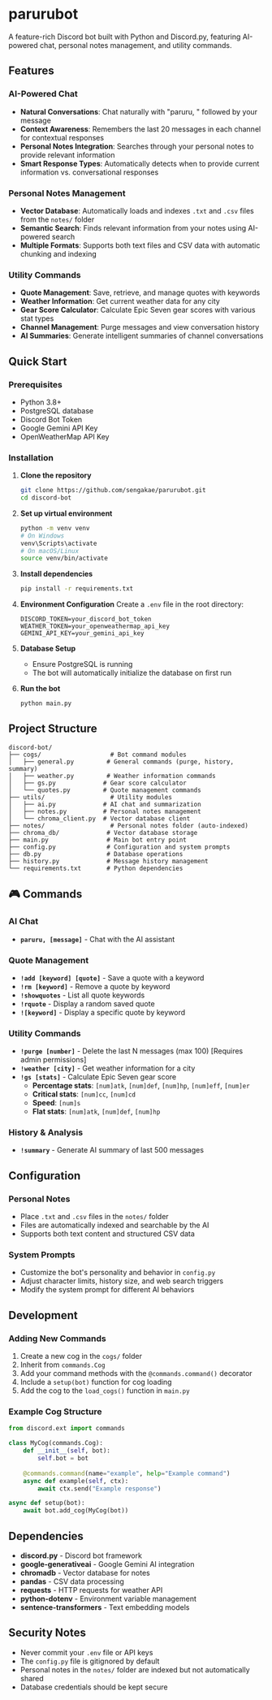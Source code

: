 # parurubot

A feature-rich Discord bot built with Python and Discord.py, featuring AI-powered chat, personal notes management, and utility commands.

## Features

### AI-Powered Chat
- **Natural Conversations**: Chat naturally with "paruru, " followed by your message
- **Context Awareness**: Remembers the last 20 messages in each channel for contextual responses
- **Personal Notes Integration**: Searches through your personal notes to provide relevant information
- **Smart Response Types**: Automatically detects when to provide current information vs. conversational responses

### Personal Notes Management
- **Vector Database**: Automatically loads and indexes `.txt` and `.csv` files from the `notes/` folder
- **Semantic Search**: Finds relevant information from your notes using AI-powered search
- **Multiple Formats**: Supports both text files and CSV data with automatic chunking and indexing

### Utility Commands
- **Quote Management**: Save, retrieve, and manage quotes with keywords
- **Weather Information**: Get current weather data for any city
- **Gear Score Calculator**: Calculate Epic Seven gear scores with various stat types
- **Channel Management**: Purge messages and view conversation history
- **AI Summaries**: Generate intelligent summaries of channel conversations

## Quick Start

### Prerequisites
- Python 3.8+
- PostgreSQL database
- Discord Bot Token
- Google Gemini API Key
- OpenWeatherMap API Key

### Installation

1. **Clone the repository**
   ```bash
   git clone https://github.com/sengakae/parurubot.git
   cd discord-bot
   ```

2. **Set up virtual environment**
   ```bash
   python -m venv venv
   # On Windows
   venv\Scripts\activate
   # On macOS/Linux
   source venv/bin/activate
   ```

3. **Install dependencies**
   ```bash
   pip install -r requirements.txt
   ```

4. **Environment Configuration**
   Create a `.env` file in the root directory:
   ```env
   DISCORD_TOKEN=your_discord_bot_token
   WEATHER_TOKEN=your_openweathermap_api_key
   GEMINI_API_KEY=your_gemini_api_key
   ```

5. **Database Setup**
   - Ensure PostgreSQL is running
   - The bot will automatically initialize the database on first run

6. **Run the bot**
   ```bash
   python main.py
   ```

## Project Structure

```
discord-bot/
├── cogs/                   # Bot command modules
│   ├── general.py         # General commands (purge, history, summary)
│   ├── weather.py         # Weather information commands
│   ├── gs.py             # Gear score calculator
│   └── quotes.py         # Quote management commands
├── utils/                  # Utility modules
│   ├── ai.py             # AI chat and summarization
│   ├── notes.py          # Personal notes management
│   └── chroma_client.py  # Vector database client
├── notes/                  # Personal notes folder (auto-indexed)
├── chroma_db/             # Vector database storage
├── main.py                # Main bot entry point
├── config.py              # Configuration and system prompts
├── db.py                  # Database operations
├── history.py             # Message history management
└── requirements.txt       # Python dependencies
```

## 🎮 Commands

### AI Chat
- **`paruru, [message]`** - Chat with the AI assistant

### Quote Management
- **`!add [keyword] [quote]`** - Save a quote with a keyword
- **`!rm [keyword]`** - Remove a quote by keyword
- **`!showquotes`** - List all quote keywords
- **`!rquote`** - Display a random saved quote
- **`![keyword]`** - Display a specific quote by keyword

### Utility Commands
- **`!purge [number]`** - Delete the last N messages (max 100) [Requires admin permissions]
- **`!weather [city]`** - Get weather information for a city
- **`!gs [stats]`** - Calculate Epic Seven gear score
  - **Percentage stats**: `[num]atk`, `[num]def`, `[num]hp`, `[num]eff`, `[num]er`
  - **Critical stats**: `[num]cc`, `[num]cd`
  - **Speed**: `[num]s`
  - **Flat stats**: `[num]atk`, `[num]def`, `[num]hp`

### History & Analysis
- **`!summary`** - Generate AI summary of last 500 messages

## Configuration

### Personal Notes
- Place `.txt` and `.csv` files in the `notes/` folder
- Files are automatically indexed and searchable by the AI
- Supports both text content and structured CSV data

### System Prompts
- Customize the bot's personality and behavior in `config.py`
- Adjust character limits, history size, and web search triggers
- Modify the system prompt for different AI behaviors

## Development

### Adding New Commands
1. Create a new cog in the `cogs/` folder
2. Inherit from `commands.Cog`
3. Add your command methods with the `@commands.command()` decorator
4. Include a `setup(bot)` function for cog loading
5. Add the cog to the `load_cogs()` function in `main.py`

### Example Cog Structure
```python
from discord.ext import commands

class MyCog(commands.Cog):
    def __init__(self, bot):
        self.bot = bot
    
    @commands.command(name="example", help="Example command")
    async def example(self, ctx):
        await ctx.send("Example response")

async def setup(bot):
    await bot.add_cog(MyCog(bot))
```

## Dependencies

- **discord.py** - Discord bot framework
- **google-generativeai** - Google Gemini AI integration
- **chromadb** - Vector database for notes
- **pandas** - CSV data processing
- **requests** - HTTP requests for weather API
- **python-dotenv** - Environment variable management
- **sentence-transformers** - Text embedding models

## Security Notes

- Never commit your `.env` file or API keys
- The `config.py` file is gitignored by default
- Personal notes in the `notes/` folder are indexed but not automatically shared
- Database credentials should be kept secure
